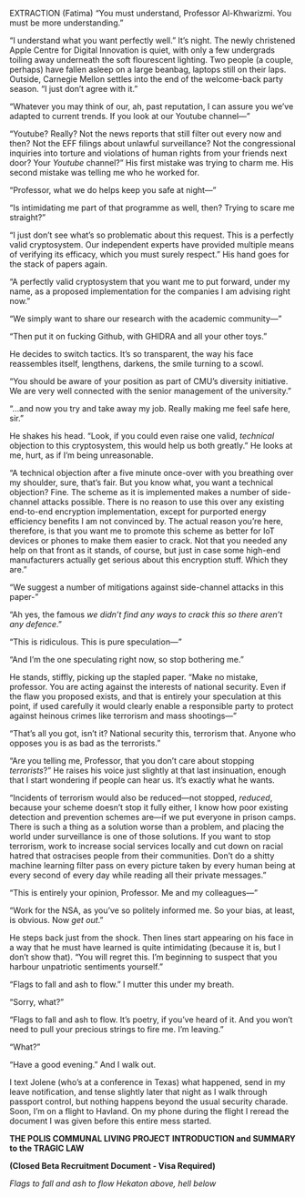 EXTRACTION (Fatima)
“You must understand, Professor Al-Khwarizmi. You must be more understanding.”

“I understand what you want perfectly well.” It’s night. The newly christened Apple Centre for Digital Innovation is quiet, with only a few undergrads toiling away underneath the soft flourescent lighting. Two people (a couple, perhaps) have fallen asleep on a large beanbag, laptops still on their laps. Outside, Carnegie Mellon settles into the end of the welcome-back party season. “I just don’t agree with it.”

“Whatever you may think of our, ah, past reputation, I can assure you we’ve adapted to current trends. If you look at our Youtube channel—”

“Youtube? Really? Not the news reports that still filter out every now and then? Not the EFF filings about unlawful surveillance? Not the congressional inquiries into torture and violations of human rights from your friends next door? Your *Youtube* channel?” His first mistake was trying to charm me. His second mistake was telling me who he worked for.

“Professor, what we do helps keep you safe at night—”

“Is intimidating me part of that programme as well, then? Trying to scare me straight?”

“I just don’t see what’s so problematic about this request. This is a perfectly valid cryptosystem. Our independent experts have provided multiple means of verifying its efficacy, which you must surely respect.” His hand goes for the stack of papers again.

“A perfectly valid cryptosystem that you want me to put forward, under my name, as a proposed implementation for the companies I am advising right now.”

“We simply want to share our research with the academic community—”

“Then put it on fucking Github, with GHIDRA and all your other toys.”

He decides to switch tactics. It’s so transparent, the way his face reassembles itself, lengthens, darkens, the smile turning to a scowl.

“You should be aware of your position as part of CMU’s diversity initiative. We are very well connected with the senior management of the university.”

“...and now you try and take away my job. Really making me feel safe here, sir.”

He shakes his head. “Look, if you could even raise one valid, *technical* objection to this cryptosystem, this would help us both greatly.” He looks at me, hurt, as if I’m being unreasonable.

“A technical objection after a five minute once-over with you breathing over my shoulder, sure, that’s fair. But you know what, you want a technical objection? Fine. The scheme as it is implemented makes a number of side-channel attacks possible. There is no reason to use this over any existing end-to-end encryption implementation, except for purported energy efficiency benefits I am not convinced by. The actual reason you’re here, therefore, is that you want me to promote this scheme as better for IoT devices or phones to make them easier to crack. Not that you needed any help on that front as it stands, of course, but just in case some high-end manufacturers actually get serious about this encryption stuff. Which they are.”

“We suggest a number of mitigations against side-channel attacks in this paper-”

“Ah yes, the famous *we didn’t find any ways to crack this so there aren’t any defence*.”

“This is ridiculous. This is pure speculation—”

“And I’m the one speculating right now, so stop bothering me.”

He stands, stiffly, picking up the stapled paper. “Make no mistake, professor. You are acting against the interests of national security. Even if the flaw you proposed exists, and that is entirely your speculation at this point, if used carefully it would clearly enable a responsible party to protect against heinous crimes like terrorism and mass shootings—”

“That’s all you got, isn’t it? National security this, terrorism that. Anyone who opposes you is as bad as the terrorists.”

“Are you telling me, Professor, that you don’t care about stopping *terrorists*?” He raises his voice just slightly at that last insinuation, enough that I start wondering if people can hear us. It’s exactly what he wants.

“Incidents of terrorism would also be reduced—not stopped, *reduced*, because your scheme doesn’t stop it fully either, I know how poor existing detection and prevention schemes are—if we put everyone in prison camps. There is such a thing as a solution worse than a problem, and placing the world under surveillance is one of those solutions. If you want to stop terrorism, work to increase social services locally and cut down on racial hatred that ostracises people from their communities. Don’t do a shitty machine learning filter pass on every picture taken by every human being at every second of every day while reading all their private messages.”

“This is entirely your opinion, Professor. Me and my colleagues—”

“Work for the NSA, as you’ve so politely informed me. So your bias, at least, is obvious. Now *get out*.”

He steps back just from the shock. Then lines start appearing on his face in a way that he must have learned is quite intimidating (because it is, but I don’t show that). “You will regret this. I’m beginning to suspect that you harbour unpatriotic sentiments yourself.”

“Flags to fall and ash to flow.” I mutter this under my breath.

“Sorry, what?”

“Flags to fall and ash to flow. It’s poetry, if you’ve heard of it. And you won’t need to pull your precious strings to fire me. I’m leaving.”

“What?”

“Have a good evening.” And I walk out.

I text Jolene (who’s at a conference in Texas) what happened, send in my leave notification, and tense slightly later that night as I walk through passport control, but nothing happens beyond the usual security charade. Soon, I’m on a flight to Havland. On my phone during the flight I reread the document I was given before this entire mess started.

**THE POLIS COMMUNAL LIVING PROJECT**
**INTRODUCTION and SUMMARY to the TRAGIC LAW**

**(Closed Beta Recruitment Document - Visa Required)**

*Flags to fall and ash to flow*
*Hekaton above, hell below*
